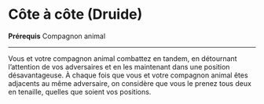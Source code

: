 # Côte à côte (Druide)

<p><strong>Prérequis</strong> Compagnon animal</p>
<hr>
<p>Vous et votre compagnon animal combattez en tandem, en détournant l’attention de vos adversaires et en les maintenant dans une position désavantageuse. À chaque fois que vous et votre compagnon animal êtes adjacents au même adversaire, on considère que vous le prenez tous deux en tenaille, quelles que soient vos positions.</p>